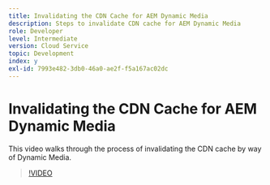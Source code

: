 ```yaml
---
title: Invalidating the CDN Cache for AEM Dynamic Media
description: Steps to invalidate CDN cache for AEM Dynamic Media
role: Developer
level: Intermediate
version: Cloud Service
topic: Development
index: y
exl-id: 7993e482-3db0-46a0-ae2f-f5a167ac02dc
---
```

# Invalidating the CDN Cache for AEM Dynamic Media

This video walks through the process of invalidating the CDN cache by way of Dynamic Media.

>[!VIDEO](https://video.tv.adobe.com/v/335457?quality=9&learn=on)
